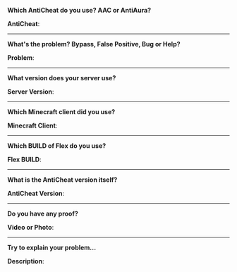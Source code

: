 **Which AntiCheat do you use? AAC or AntiAura?**

**AntiCheat**: 

---

**What's the problem? Bypass, False Positive, Bug or Help?**

**Problem**: 

---

**What version does your server use?**

**Server Version**: 

---

**Which Minecraft client did you use?**

**Minecraft Client**: 

---

**Which BUILD of Flex do you use?**

**Flex BUILD**: 

---

**What is the AntiCheat version itself?**

**AntiCheat Version**: 

---

**Do you have any proof?**

**Video or Photo**:

---

**Try to explain your problem...**

**Description**: 
